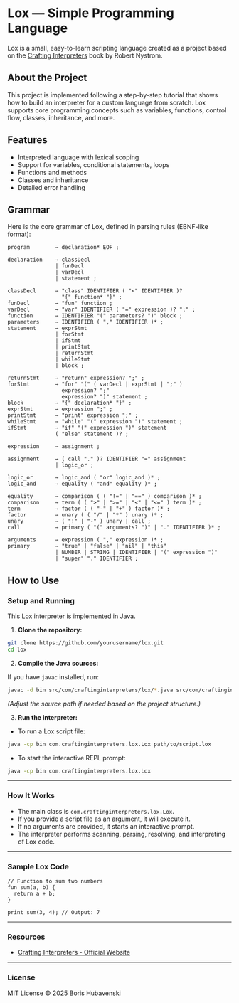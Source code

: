 # Lox — Simple Programming Language

Lox is a small, easy-to-learn scripting language created as a project based on the [Crafting Interpreters](https://craftinginterpreters.com/) book by Robert Nystrom.

## About the Project

This project is implemented following a step-by-step tutorial that shows how to build an interpreter for a custom language from scratch. Lox supports core programming concepts such as variables, functions, control flow, classes, inheritance, and more.

## Features

- Interpreted language with lexical scoping  
- Support for variables, conditional statements, loops  
- Functions and methods  
- Classes and inheritance  
- Detailed error handling  

## Grammar

Here is the core grammar of Lox, defined in parsing rules (EBNF-like format):

```ebnf
program        → declaration* EOF ;

declaration    → classDecl
               | funDecl
               | varDecl
               | statement ;

classDecl      → "class" IDENTIFIER ( "<" IDENTIFIER )?
                 "{" function* "}" ;
funDecl        → "fun" function ;
varDecl        → "var" IDENTIFIER ( "=" expression )? ";" ;
function       → IDENTIFIER "(" parameters? ")" block ;
parameters     → IDENTIFIER ( "," IDENTIFIER )* ;
statement      → exprStmt
               | forStmt
               | ifStmt
               | printStmt
               | returnStmt     
               | whileStmt
               | block ;

returnStmt     → "return" expression? ";" ;
forStmt        → "for" "(" ( varDecl | exprStmt | ";" )
                 expression? ";"
                 expression? ")" statement ;
block          → "{" declaration* "}" ;
exprStmt       → expression ";" ;
printStmt      → "print" expression ";" ;
whileStmt      → "while" "(" expression ")" statement ;
ifStmt         → "if" "(" expression ")" statement
               ( "else" statement )? ;

expression     → assignment ;

assignment     → ( call "." )? IDENTIFIER "=" assignment
               | logic_or ;

logic_or       → logic_and ( "or" logic_and )* ;
logic_and      → equality ( "and" equality )* ;

equality       → comparison ( ( "!=" | "==" ) comparison )* ;
comparison     → term ( ( ">" | ">=" | "<" | "<=" ) term )* ;
term           → factor ( ( "-" | "+" ) factor )* ;
factor         → unary ( ( "/" | "*" ) unary )* ;
unary          → ( "!" | "-" ) unary | call ;
call           → primary ( "(" arguments? ")" | "." IDENTIFIER )* ;

arguments      → expression ( "," expression )* ;
primary        → "true" | "false" | "nil" | "this"
               | NUMBER | STRING | IDENTIFIER | "(" expression ")"
               | "super" "." IDENTIFIER ;

```
## How to Use

### Setup and Running

This Lox interpreter is implemented in Java.

1. **Clone the repository:**

```bash
git clone https://github.com/yourusername/lox.git
cd lox
```

2. **Compile the Java sources:**

If you have `javac` installed, run:

```bash
javac -d bin src/com/craftinginterpreters/lox/*.java src/com/craftinginterpreters/lox/*/*.java
```

*(Adjust the source path if needed based on the project structure.)*

3. **Run the interpreter:**

- To run a Lox script file:

```bash
java -cp bin com.craftinginterpreters.lox.Lox path/to/script.lox
```

- To start the interactive REPL prompt:

```bash
java -cp bin com.craftinginterpreters.lox.Lox
```

---

### How It Works

- The main class is `com.craftinginterpreters.lox.Lox`.
- If you provide a script file as an argument, it will execute it.
- If no arguments are provided, it starts an interactive prompt.
- The interpreter performs scanning, parsing, resolving, and interpreting of Lox code.

---

### Sample Lox Code

```lox
// Function to sum two numbers
fun sum(a, b) {
  return a + b;
}

print sum(3, 4); // Output: 7
```

---

### Resources

- [Crafting Interpreters - Official Website](https://craftinginterpreters.com/)

---

### License

MIT License © 2025 Boris Hubavenski

